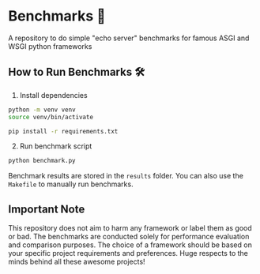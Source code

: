 # Benchmarks 🚀

A repository to do simple "echo server" benchmarks for famous ASGI and WSGI python frameworks

## How to Run Benchmarks 🛠️

1. Install dependencies

```bash
python -m venv venv
source venv/bin/activate

pip install -r requirements.txt
```

2. Run benchmark script

```bash
python benchmark.py
```

Benchmark results are stored in the `results` folder. You can also use the `Makefile` to manually run benchmarks.

Important Note
--------------

This repository does not aim to harm any framework or label them as good or bad. The benchmarks are conducted solely for performance evaluation and comparison purposes. The choice of a framework should be based on your specific project requirements and preferences. Huge respects to the minds behind all these awesome projects!


